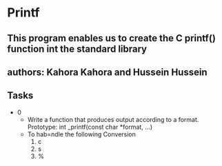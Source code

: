 # Printf

## This program enables us to create the C printf() function int the standard library
## authors: Kahora Kahora and Hussein Hussein
## Tasks
- 0 
    - Write a function that produces output according to a format. Prototype: int _printf(const char *format, ...)
    - To hab=ndle the following Conversion
        1. c
        2. s
        3. %
